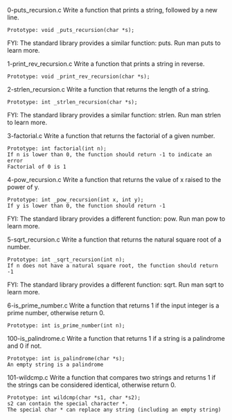 0-puts_recursion.c Write a function that prints a string, followed by a new line.

    Prototype: void _puts_recursion(char *s);

FYI: The standard library provides a similar function: puts. Run man puts to learn more.

1-print_rev_recursion.c Write a function that prints a string in reverse.

    Prototype: void _print_rev_recursion(char *s);

2-strlen_recursion.c Write a function that returns the length of a string.

    Prototype: int _strlen_recursion(char *s);

FYI: The standard library provides a similar function: strlen. Run man strlen to learn more.

3-factorial.c Write a function that returns the factorial of a given number.

    Prototype: int factorial(int n);
    If n is lower than 0, the function should return -1 to indicate an error
    Factorial of 0 is 1


4-pow_recursion.c Write a function that returns the value of x raised to the power of y.

    Prototype: int _pow_recursion(int x, int y);
    If y is lower than 0, the function should return -1

FYI: The standard library provides a different function: pow. Run man pow to learn more.

5-sqrt_recursion.c Write a function that returns the natural square root of a number.

    Prototype: int _sqrt_recursion(int n);
    If n does not have a natural square root, the function should return -1

FYI: The standard library provides a different function: sqrt. Run man sqrt to learn more.

6-is_prime_number.c Write a function that returns 1 if the input integer is a prime number, otherwise return 0.

    Prototype: int is_prime_number(int n);

100-is_palindrome.c Write a function that returns 1 if a string is a palindrome and 0 if not.

    Prototype: int is_palindrome(char *s);
    An empty string is a palindrome

101-wildcmp.c Write a function that compares two strings and returns 1 if the strings can be considered identical, otherwise return 0.

    Prototype: int wildcmp(char *s1, char *s2);
    s2 can contain the special character *.
    The special char * can replace any string (including an empty string)



